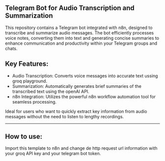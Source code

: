 ## Telegram Bot for Audio Transcription and Summarization

This repository contains a Telegram bot integrated with n8n, designed to transcribe and summarize audio messages. The bot efficiently processes voice notes, converting them into text and generating concise summaries to enhance communication and productivity within your Telegram groups and chats.

## Key Features:

- Audio Transcription: Converts voice messages into accurate text ussing groq playground.
- Summarization: Automatically generates brief summaries of the transcribed text using the openAI API.
- n8n Integration: Utilizes the powerful n8n workflow automation tool for seamless processing.

Ideal for users who want to quickly extract key information from audio messages without the need to listen to lengthy recordings.

---

## How to use:

Import this template to n8n and change de http request url information with your groq API key and your telegram bot token.
